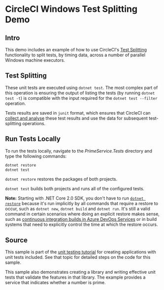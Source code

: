 # CircleCI Windows Test Splitting Demo

## Intro

This demo includes an example of how to use CircleCI's [Test Splitting](https://circleci.com/docs/parallelism-faster-jobs/) functionality to split tests, by timing data, across a number of parallel Windows machine executors.

## Test Splitting

These unit tests are executed using `dotnet test`. The most complex part of this operation is ensuring the output of listing the tests (by running `dotnet test -t`) is compatible with the input required for the `dotnet test --filter` operation.

Tests results are saved in `junit` format, which ensures that CircleCI can [collect and analyse](https://circleci.com/docs/collect-test-data/) these test results and use the data for subsequent test-splitting operations.

## Run Tests Locally

To run the tests locally, navigate to the *PrimeService.Tests* directory and type the following commands:

```bash
dotnet restore
dotnet test
```

`dotnet restore` restores the packages of both projects.

`dotnet test` builds both projects and runs all of the configured tests.

**Note:** Starting with .NET Core 2.0 SDK, you don't have to run [`dotnet restore`](https://docs.microsoft.com/dotnet/core/tools/dotnet-restore) because it's run implicitly by all commands that require a restore to occur, such as `dotnet new`, `dotnet build` and `dotnet run`.
It's still a valid command in certain scenarios where doing an explicit restore makes sense, such as [continuous integration builds in Azure DevOps Services](https://docs.microsoft.com/azure/devops/build-release/apps/aspnet/build-aspnet-core) or in build systems that need to explicitly control the time at which the restore occurs.

## Source

This sample is part of the [unit testing tutorial](https://docs.microsoft.com/dotnet/core/testing/unit-testing-with-dotnet-test) for creating applications with unit tests included. See that topic for detailed steps on the code for this sample.

This sample also demonstrates creating a library and writing effective unit tests that validate the features in that library. The example provides a service that indicates whether a number is prime.
